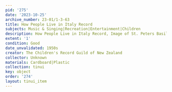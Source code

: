 ```yaml
---
pid: '275'
date: '2023-10-25'
archive_number: 23-01/1-3-63
title: How People Live in Italy Record
subjects: Music & Singing|Recreation|Entertainment|Children
description: How People Live in Italy Record, Image of St. Peters Basilica on front.
extent: '1'
condition: Good
date_unvalidated: 1950s
creator: The Children's Record Guild of New Zealand
collector: Unknown
materials: Cardboard|Plastic
collection: tinui
key: object
order: '274'
layout: tinui_item
---
```

